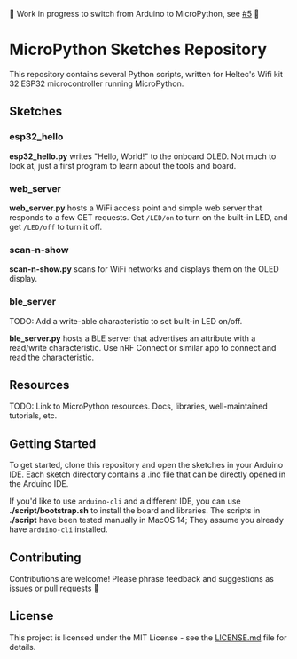 :construction: Work in progress to switch from Arduino to MicroPython, see [#5](https://github.com/solvaholic/arduino/issues/5) :construction:

# MicroPython Sketches Repository

This repository contains several Python scripts, written for Heltec's Wifi kit 32 ESP32 microcontroller running MicroPython.

## Sketches

### esp32_hello

**esp32_hello.py** writes "Hello, World!" to the onboard OLED. Not much to look at, just a first program to learn about the tools and board.

### web_server

**web_server.py** hosts a WiFi access point and simple web server that responds to a few GET requests. Get `/LED/on` to turn on the built-in LED, and get `/LED/off` to turn it off.

### scan-n-show

**scan-n-show.py** scans for WiFi networks and displays them on the OLED display.

### ble_server

TODO: Add a write-able characteristic to set built-in LED on/off.

**ble_server.py** hosts a BLE server that advertises an attribute with a read/write characteristic. Use nRF Connect or similar app to connect and read the characteristic.

## Resources

TODO: Link to MicroPython resources. Docs, libraries, well-maintained tutorials, etc.

## Getting Started

To get started, clone this repository and open the sketches in your Arduino IDE. Each sketch directory contains a .ino file that can be directly opened in the Arduino IDE.

If you'd like to use `arduino-cli` and a different IDE, you can use **./script/bootstrap.sh** to install the board and libraries. The scripts in **./script** have been tested manually in MacOS 14; They assume you already have `arduino-cli` installed.

## Contributing

Contributions are welcome! Please phrase feedback and suggestions as issues or pull requests :bow:

## License

This project is licensed under the MIT License - see the [LICENSE.md](LICENSE.md) file for details.
